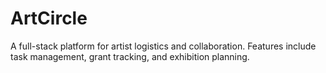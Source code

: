 # ArtCircle
A full-stack platform for artist logistics and collaboration. Features include task management, grant tracking, and exhibition planning.
